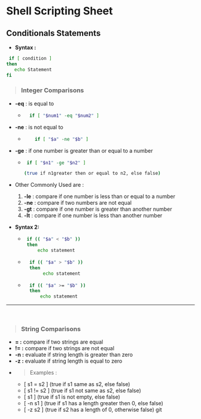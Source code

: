 # Shell Scripting Sheet

## **Conditionals Statements**

- **Syntax :**

```bash
 if [ condition ]
then
   echo Statement
fi
```

> ### **Integer Comparisons**

- **-eq** : is equal to
  - ```bash
      if [ "$num1" -eq "$num2" ]
    ```
- **-ne** : is not equal to

  - ```bash
        if [ "$a" -ne "$b" ]

    ```

- **-ge** : if one number is greater than or equal to a number

  - ```bash
     if [ "$n1" -ge "$n2" ]

    (true if n1greater then or equal to n2, else false)
    ```

- Other Commonly Used are :
  1. **-le** : compare if one number is less than or equal to a number
  1. **-ne** : compare if two numbers are not equal
  1. **-gt** : compare if one number is greater than another number
  1. **-lt** : compare if one number is less than another number

* **Syntax 2:**
  - ```bash
     if (( "$a" < "$b" ))
     then
         echo statement
    ```
  - ```bash
      if (( "$a" > "$b" ))
      then
           echo statement
    ```
  - ```bash
      if (( "$a" >= "$b" ))
      then
          echo statement
    ```

---

<br/>

> ### **String Comparisons**

- **= :** compare if two strings are equal
- **!= :** compare if two strings are not equal
- **-n :** evaluate if string length is greater than zero
- **-z :** evaluate if string length is equal to zero
- > Examples :
  - [ s1 = s2 ] (true if s1 same as s2, else false)
  - [ s1 != s2 ] (true if s1 not same as s2, else false)
  - [ s1 ] (true if s1 is not empty, else false)
  - [ -n s1 ] (true if s1 has a length greater then 0, else false)
  - [ -z s2 ] (true if s2 has a length of 0, otherwise false) git

